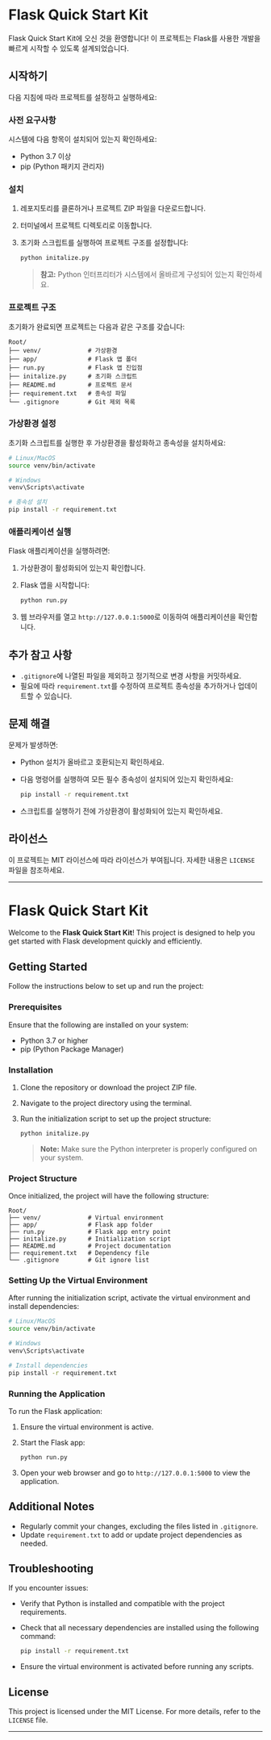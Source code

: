 # Flask Quick Start Kit

Flask Quick Start Kit에 오신 것을 환영합니다! 이 프로젝트는 Flask를 사용한 개발을 빠르게 시작할 수 있도록 설계되었습니다.

## 시작하기

다음 지침에 따라 프로젝트를 설정하고 실행하세요:

### 사전 요구사항

시스템에 다음 항목이 설치되어 있는지 확인하세요:

- Python 3.7 이상
- pip (Python 패키지 관리자)

### 설치

1. 레포지토리를 클론하거나 프로젝트 ZIP 파일을 다운로드합니다.
2. 터미널에서 프로젝트 디렉토리로 이동합니다.
3. 초기화 스크립트를 실행하여 프로젝트 구조를 설정합니다:

   ```bash
   python initalize.py
   ```

   > **참고:** Python 인터프리터가 시스템에서 올바르게 구성되어 있는지 확인하세요.

### 프로젝트 구조

초기화가 완료되면 프로젝트는 다음과 같은 구조를 갖습니다:

```
Root/
├── venv/             # 가상환경
├── app/              # Flask 앱 폴더
├── run.py            # Flask 앱 진입점
├── initalize.py      # 초기화 스크립트
├── README.md         # 프로젝트 문서
├── requirement.txt   # 종속성 파일
└── .gitignore        # Git 제외 목록
```

### 가상환경 설정

초기화 스크립트를 실행한 후 가상환경을 활성화하고 종속성을 설치하세요:

```bash
# Linux/MacOS
source venv/bin/activate

# Windows
venv\Scripts\activate

# 종속성 설치
pip install -r requirement.txt
```

### 애플리케이션 실행

Flask 애플리케이션을 실행하려면:

1. 가상환경이 활성화되어 있는지 확인합니다.
2. Flask 앱을 시작합니다:

   ```bash
   python run.py
   ```

3. 웹 브라우저를 열고 `http://127.0.0.1:5000`로 이동하여 애플리케이션을 확인합니다.

## 추가 참고 사항

- `.gitignore`에 나열된 파일을 제외하고 정기적으로 변경 사항을 커밋하세요.
- 필요에 따라 `requirement.txt`를 수정하여 프로젝트 종속성을 추가하거나 업데이트할 수 있습니다.

## 문제 해결

문제가 발생하면:

- Python 설치가 올바르고 호환되는지 확인하세요.
- 다음 명령어를 실행하여 모든 필수 종속성이 설치되어 있는지 확인하세요:

  ```bash
  pip install -r requirement.txt
  ```

- 스크립트를 실행하기 전에 가상환경이 활성화되어 있는지 확인하세요.

## 라이선스

이 프로젝트는 MIT 라이선스에 따라 라이선스가 부여됩니다. 자세한 내용은 `LICENSE` 파일을 참조하세요.

---

# Flask Quick Start Kit

Welcome to the **Flask Quick Start Kit**! This project is designed to help you get started with Flask development quickly and efficiently.

## Getting Started

Follow the instructions below to set up and run the project:

### Prerequisites

Ensure that the following are installed on your system:

- Python 3.7 or higher
- pip (Python Package Manager)

### Installation

1. Clone the repository or download the project ZIP file.
2. Navigate to the project directory using the terminal.
3. Run the initialization script to set up the project structure:

   ```bash
   python initalize.py
   ```

   > **Note:** Make sure the Python interpreter is properly configured on your system.

### Project Structure

Once initialized, the project will have the following structure:

```
Root/
├── venv/             # Virtual environment
├── app/              # Flask app folder
├── run.py            # Flask app entry point
├── initalize.py      # Initialization script
├── README.md         # Project documentation
├── requirement.txt   # Dependency file
└── .gitignore        # Git ignore list
```

### Setting Up the Virtual Environment

After running the initialization script, activate the virtual environment and install dependencies:

```bash
# Linux/MacOS
source venv/bin/activate

# Windows
venv\Scripts\activate

# Install dependencies
pip install -r requirement.txt
```

### Running the Application

To run the Flask application:

1. Ensure the virtual environment is active.
2. Start the Flask app:

   ```bash
   python run.py
   ```

3. Open your web browser and go to `http://127.0.0.1:5000` to view the application.

## Additional Notes

- Regularly commit your changes, excluding the files listed in `.gitignore`.
- Update `requirement.txt` to add or update project dependencies as needed.

## Troubleshooting

If you encounter issues:

- Verify that Python is installed and compatible with the project requirements.
- Check that all necessary dependencies are installed using the following command:

  ```bash
  pip install -r requirement.txt
  ```

- Ensure the virtual environment is activated before running any scripts.

## License

This project is licensed under the MIT License. For more details, refer to the `LICENSE` file.

---

